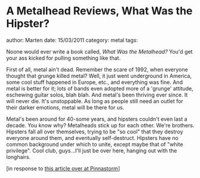# A Metalhead Reviews, What Was the Hipster?
author: Marten
date: 15/03/2011
category: metal
tags: 

Noone would ever write a book called, _What Was the Metalhead?_ You'd get your ass kicked for pulling something like that.

First of all, metal ain't dead. Remember the scare of 1992, when everyone thought that grunge killed metal? Well, it just went underground in America, some cool stuff happened in Europe, etc., and everything was fine. And metal is better for it; lots of bands even adopted more of a 'grunge' attitude, eschewing guitar solos, blah blah. And metal's been thriving ever since. It will never die. It's unstoppable. As long as people still need an outlet for their darker emotions, metal will be there for us.

Metal's been around for 40-some years, and hipsters couldn't even last a decade. You know why? Metalheads stick up for each other. We're brothers. Hipsters fall all over themselves, trying to be "so cool" that they destroy everyone around them, and eventually self-destruct. Hipsters have no common background under which to unite, except maybe that of "white privilege". Cool club, guys...I'll just be over here, hanging out with the longhairs.

\[in response to [this article over at Pinnastorm](http://pinnastorm.com/index.php/2011/03/09/a-hipster-reviews-what-was-the-hipster/)\]
